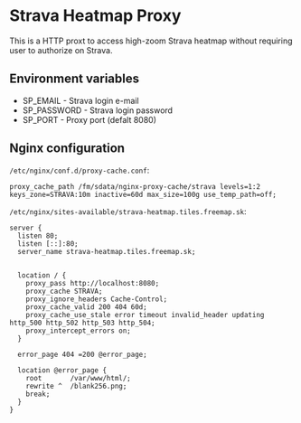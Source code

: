 # Strava Heatmap Proxy

This is a HTTP proxt to access high-zoom Strava heatmap without requiring user to authorize on Strava.

## Environment variables

- SP_EMAIL - Strava login e-mail
- SP_PASSWORD - Strava login password
- SP_PORT - Proxy port (defalt 8080)

## Nginx configuration

`/etc/nginx/conf.d/proxy-cache.conf`:

```nginx
proxy_cache_path /fm/sdata/nginx-proxy-cache/strava levels=1:2 keys_zone=STRAVA:10m inactive=60d max_size=100g use_temp_path=off;
```

`/etc/nginx/sites-available/strava-heatmap.tiles.freemap.sk`:

```nginx
server {
  listen 80;
  listen [::]:80;
  server_name strava-heatmap.tiles.freemap.sk;


  location / {
    proxy_pass http://localhost:8080;
    proxy_cache STRAVA;
    proxy_ignore_headers Cache-Control;
    proxy_cache_valid 200 404 60d;
    proxy_cache_use_stale error timeout invalid_header updating http_500 http_502 http_503 http_504;
    proxy_intercept_errors on;
  }

  error_page 404 =200 @error_page;

  location @error_page {
    root       /var/www/html/;
    rewrite ^  /blank256.png;
    break;
  }
}
```
